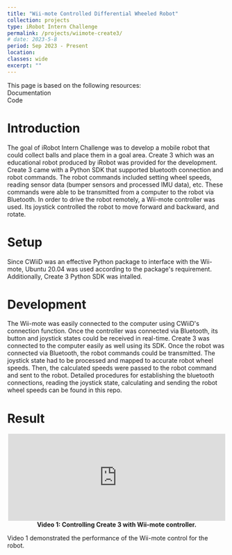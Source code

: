 ```yaml
---
title: "Wii-mote Controlled Differential Wheeled Robot"
collection: projects
type: iRobot Intern Challenge
permalink: /projects/wiimote-create3/ 
# date: 2023-5-8
period: Sep 2023 - Present
location: 
classes: wide
excerpt: ""
---
```

This page is based on the following resources:<br />
<a style="text-decoration: none;" href="https://iroboteducation.github.io/create3_docs/" target="_blank">Documentation <i class="fa fa-file"></i></a><br />
<a style="text-decoration: none;" href="https://github.com/tae-h-yang/create3-with-wii-mote" target="_blank">Code <i class="fa fa-code"></i></a><br />

# Introduction
The goal of iRobot Intern Challenge was to develop a mobile robot that could collect balls and place them in a goal area. Create 3 which was an educational robot produced by iRobot was provided for the development. Create 3 came with a Python SDK that supported bluetooth connection and robot commands. The robot commands included setting wheel speeds, reading sensor data (bumper sensors and processed IMU data), etc. These commands were able to be transmitted from a computer to the robot via Bluetooth. In order to drive the robot remotely, a Wii-mote controller was used. Its joystick controlled the robot to move forward and backward, and rotate.

# Setup
Since <a style="text-decoration: none;" href="https://pypi.org/project/cwiid/" target="_blank">CWiiD</a> was an effective Python package to interface with the Wii-mote, Ubuntu 20.04 was used according to the package's requirement. Additionally, <a style="text-decoration: none;" href="https://github.com/iRobotEducation/irobot-edu-python-sdk" target="_blank">Create 3 Python SDK</a> was intalled.

# Development
The Wii-mote was easily connected to the computer using CWiiD's connection function. Once the controller was connected via Bluetooth, its button and joystick states could be received in real-time. Create 3 was connected to the computer easily as well using its SDK. Once the robot was connected via Bluetooth, the robot commands could be transmitted. The joystick state had to be processed and mapped to accurate robot wheel speeds. Then, the calculated speeds were passed to the robot command and sent to the robot. Detailed procedures for establishing the bluetooth connections, reading the joystick state, calculating and sending the robot wheel speeds can be found in this
<a style="text-decoration: none;" href="https://github.com/tae-h-yang/create3-with-wii-mote/blob/main/Create3WithWiiMote.py" target="_blank">repo.</a>  

# Result
<p style="text-align: center;"><iframe width="500" height="200" src="https://www.youtube.com/embed/z335r1G3ISw" title="Drive Create3 with Wiimote Controller" frameborder="0" allow="accelerometer; autoplay; clipboard-write; encrypted-media; gyroscope; picture-in-picture; web-share" allowfullscreen></iframe><strong>Video 1: Controlling Create 3 with Wii-mote controller.</strong></p>
Video 1 demonstrated the performance of the Wii-mote control for the robot.



